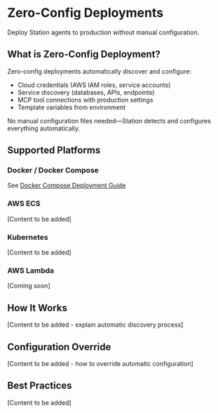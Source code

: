 # Zero-Config Deployments

Deploy Station agents to production without manual configuration.

## What is Zero-Config Deployment?

Zero-config deployments automatically discover and configure:
- Cloud credentials (AWS IAM roles, service accounts)
- Service discovery (databases, APIs, endpoints)
- MCP tool connections with production settings
- Template variables from environment

No manual configuration files needed—Station detects and configures everything automatically.

## Supported Platforms

### Docker / Docker Compose
See [Docker Compose Deployment Guide](./docker-compose-deployments.md)

### AWS ECS
[Content to be added]

### Kubernetes
[Content to be added]

### AWS Lambda
[Coming soon]

## How It Works

[Content to be added - explain automatic discovery process]

## Configuration Override

[Content to be added - how to override automatic configuration]

## Best Practices

[Content to be added]

